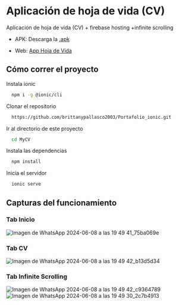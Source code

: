 # Aplicación de hoja de vida (CV)

Aplicación de hoja de vida (CV) + firebase hosting +infinite scrolling
 
- APK: Descarga la [.apk](src/assets/app-debug.apk)

- Web: [App Hoja de Vida](https://mycv-730a8.web.app/tabs/tab1)


## Cómo correr el proyecto

Instala ionic

```bash
  npm i -g @ionic/cli 
```


Clonar el repositorio

```bash
  https://github.com/brittanypallasco2003/Portafolio_ionic.git
```

Ir al directorio de este proyecto

```bash
  cd MyCV
```

Instala las dependencias

```bash
  npm install
```

Inicia el servidor

```bash
  ionic serve
```

## Capturas del funcionamiento

### Tab Inicio
![Imagen de WhatsApp 2024-06-08 a las 19 49 41_75ba069e](https://github.com/brittanypallasco2003/Portafolio_ionic/assets/117743650/66c1d1b2-6f56-4f7a-aa56-953c23bb8363)


### Tab CV
![Imagen de WhatsApp 2024-06-08 a las 19 49 42_b13d5d34](https://github.com/brittanypallasco2003/Portafolio_ionic/assets/117743650/a99c7f54-a9bc-4543-b793-1a940437d7c3)


### Tab Infinite Scrolling
![Imagen de WhatsApp 2024-06-08 a las 19 49 42_c9364789](https://github.com/brittanypallasco2003/Portafolio_ionic/assets/117743650/b82ad69d-71b0-417f-8bf2-4f45dc126745)
![Imagen de WhatsApp 2024-06-08 a las 19 49 30_2c7b4913](https://github.com/brittanypallasco2003/Portafolio_ionic/assets/117743650/49300077-8d95-4fc8-b821-e96d82428d66)



